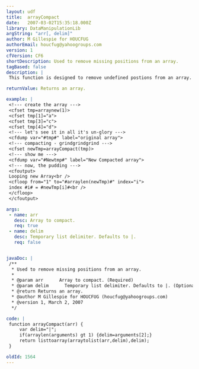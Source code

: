 ```yaml
---
layout: udf
title:  arrayCompact
date:   2007-03-02T15:35:18.000Z
library: DataManipulationLib
argString: "arr[, delim]"
author: M Gillespie for HOUCFUG
authorEmail: houcfug@yahoogroups.com
version: 1
cfVersion: CF6
shortDescription: Used to remove missing positions from an array.
tagBased: false
description: |
 This function is designed to remove undefined postions from an array.  Will not work in CF5, and would not recommend using it for large arrays.  Optional argument to pass in delimiter (default is Pipe symbol).

returnValue: Returns an array.

example: |
 <!--- create the array --->
 <cfset tmp=arraynew(1)>
 <cfset tmp[1]="a">
 <cfset tmp[3]="c">
 <cfset tmp[4]="d">
 <!--- let's see it in all it's un-glory --->
 <cfdump var="#tmp#" label="original array">
 <!--- compacting - grindgrindgrind --->
 <cfset newTmp=arrayCompact(tmp)>
 <!--- show me --->
 <cfdump var="#Newtmp#" label="New Compacted array">
 <!--- now, the pudding --->
 <cfoutput>
 Looping new Array<br />
 <cfloop from="1" to="#arraylen(newTmp)#" index="i">
 index #i# = #newTmp[i]#<br />
 </cfloop>
 </cfoutput>

args:
 - name: arr
   desc: Array to compact.
   req: true
 - name: delim
   desc: Temporary list delimiter. Defaults to |.
   req: false


javaDoc: |
 /**
  * Used to remove missing positions from an array.
  * 
  * @param arr      Array to compact. (Required)
  * @param delim      Temporary list delimiter. Defaults to |. (Optional)
  * @return Returns an array. 
  * @author M Gillespie for HOUCFUG (houcfug@yahoogroups.com) 
  * @version 1, March 2, 2007 
  */

code: |
 function arrayCompact(arr) {
     var delim="|";
     if(arraylen(arguments) gt 1) {delim=arguments[2];}
     return listtoarray(arraytolist(arr,delim),delim);
 }

oldId: 1564
---
```


